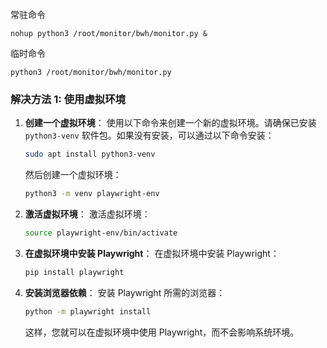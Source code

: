 常驻命令
```
nohup python3 /root/monitor/bwh/monitor.py &
```

临时命令
```
python3 /root/monitor/bwh/monitor.py
```


### 解决方法 1: 使用虚拟环境

1. **创建一个虚拟环境**：
   使用以下命令来创建一个新的虚拟环境。请确保已安装 `python3-venv` 软件包。如果没有安装，可以通过以下命令安装：

   ```bash
   sudo apt install python3-venv
   ```

   然后创建一个虚拟环境：

   ```bash
   python3 -m venv playwright-env
   ```

2. **激活虚拟环境**：
   激活虚拟环境：

   ```bash
   source playwright-env/bin/activate
   ```

3. **在虚拟环境中安装 Playwright**：
   在虚拟环境中安装 Playwright：

   ```bash
   pip install playwright
   ```

4. **安装浏览器依赖**：
   安装 Playwright 所需的浏览器：

   ```bash
   python -m playwright install
   ```

   这样，您就可以在虚拟环境中使用 Playwright，而不会影响系统环境。
